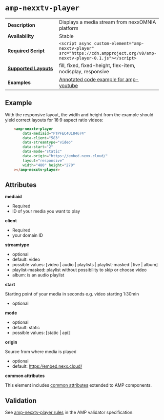 <!---
Copyright 2015 The AMP HTML Authors. All Rights Reserved.

Licensed under the Apache License, Version 2.0 (the "License");
you may not use this file except in compliance with the License.
You may obtain a copy of the License at

      http://www.apache.org/licenses/LICENSE-2.0

Unless required by applicable law or agreed to in writing, software
distributed under the License is distributed on an "AS-IS" BASIS,
WITHOUT WARRANTIES OR CONDITIONS OF ANY KIND, either express or implied.
See the License for the specific language governing permissions and
limitations under the License.
-->

# <a name="amp-nexxtv-player"></a> `amp-nexxtv-player`

<table>
  <tr>
    <td width="40%"><strong>Description</strong></td>
    <td>Displays a media stream from nexxOMNIA platform</td>
  </tr>
  <tr>
    <td width="40%"><strong>Availability</strong></td>
    <td>Stable</td>
  </tr>
  <tr>
    <td width="40%"><strong>Required Script</strong></td>
    <td><code>&lt;script async custom-element="amp-nexxtv-player" src="https://cdn.ampproject.org/v0/amp-nexxtv-player-0.1.js">&lt;/script></code></td>
  </tr>
  <tr>
    <td class="col-fourty"><strong><a href="https://www.ampproject.org/docs/guides/responsive/control_layout.html">Supported Layouts</a></strong></td>
    <td>fill, fixed, fixed-height, flex-item, nodisplay, responsive</td>
  </tr>
  <tr>
    <td width="40%"><strong>Examples</strong></td>
    <td><a href="https://ampbyexample.com/components/amp-youtube/">Annotated code example for amp-youtube</a></td>
  </tr>
</table>

## Example

With the responsive layout, the width and height from the example should yield correct layouts for 16:9 aspect ratio videos:

```html
    <amp-nexxtv-player
        data-mediaid="PTPFEC4U184674"
        data-client="583"
        data-streamtype="video"
        data-start="2"
        data-mode="static"
        data-origin="https://embed.nexx.cloud/"
        layout="responsive"
        width="480" height="270"
    ></amp-nexxtv-player>

```

## Attributes

**mediaid**

* Required
* ID of your media you want to play

**client**

* Required
* your domain ID

**streamtype**

* optional
* default: video
* possible values: [video | audio | playlists | playlist-masked | live | album]
* playlist-masked: playlist without possibility to skip or choose video
* album: is an audio playlist

**start**

Starting point of your media in seconds e.g. video starting 1:30min

* optional

**mode**

* optional
* default: static
* possible values: [static | api]


**origin**

Source from where media is played
* optional
* default: https://embed.nexx.cloud/


**common attributes**

This element includes [common attributes](https://www.ampproject.org/docs/reference/common_attributes) extended to AMP components.

## Validation

See [amp-nexxtv-player rules](https://github.com/ampproject/amphtml/blob/master/extensions/amp-youtube/0.1/validator-amp-nexxtv-player.protoascii) in the AMP validator specification.
